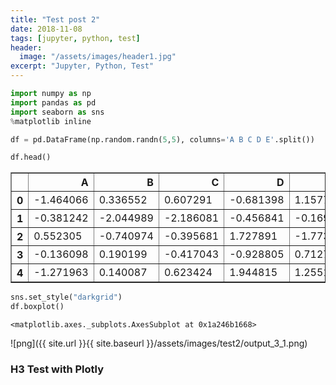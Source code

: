 ```yaml
---
title: "Test post 2"
date: 2018-11-08
tags: [jupyter, python, test]
header:
  image: "/assets/images/header1.jpg"
excerpt: "Jupyter, Python, Test"
---
```


```python
import numpy as np
import pandas as pd
import seaborn as sns
%matplotlib inline
```


```python
df = pd.DataFrame(np.random.randn(5,5), columns='A B C D E'.split())
```


```python
df.head()
```




<div>
<style scoped>
    .dataframe tbody tr th:only-of-type {
        vertical-align: middle;
    }

    .dataframe tbody tr th {
        vertical-align: top;
    }

    .dataframe thead th {
        text-align: right;
    }
</style>
<table border="1" class="dataframe">
  <thead>
    <tr style="text-align: right;">
      <th></th>
      <th>A</th>
      <th>B</th>
      <th>C</th>
      <th>D</th>
      <th>E</th>
    </tr>
  </thead>
  <tbody>
    <tr>
      <th>0</th>
      <td>-1.464066</td>
      <td>0.336552</td>
      <td>0.607291</td>
      <td>-0.681398</td>
      <td>1.157758</td>
    </tr>
    <tr>
      <th>1</th>
      <td>-0.381242</td>
      <td>-2.044989</td>
      <td>-2.186081</td>
      <td>-0.456841</td>
      <td>-0.169559</td>
    </tr>
    <tr>
      <th>2</th>
      <td>0.552305</td>
      <td>-0.740974</td>
      <td>-0.395681</td>
      <td>1.727891</td>
      <td>-1.773343</td>
    </tr>
    <tr>
      <th>3</th>
      <td>-0.136098</td>
      <td>0.190199</td>
      <td>-0.417043</td>
      <td>-0.928805</td>
      <td>0.712748</td>
    </tr>
    <tr>
      <th>4</th>
      <td>-1.271963</td>
      <td>0.140087</td>
      <td>0.623424</td>
      <td>1.944815</td>
      <td>1.255174</td>
    </tr>
  </tbody>
</table>
</div>




```python
sns.set_style("darkgrid")
df.boxplot()
```




    <matplotlib.axes._subplots.AxesSubplot at 0x1a246b1668>


![png]({{ site.url }}{{ site.baseurl }}/assets/images/test2/output_3_1.png)


### H3 Test with Plotly


<script src="https://cdn.plot.ly/plotly-latest.min.js"></script>
<div id="22495cec-ac95-42d5-b3b1-4566a5848585" style="height: 100%; width: 100%;" class="plotly-graph-div"></div><script type="text/javascript">window.PLOTLYENV=window.PLOTLYENV || {};window.PLOTLYENV.BASE_URL="https://plot.ly";Plotly.newPlot("22495cec-ac95-42d5-b3b1-4566a5848585", [{"type": "scatter", "x": [0.0, 0.1111111111111111, 0.2222222222222222, 0.3333333333333333, 0.4444444444444444, 0.5555555555555556, 0.6666666666666666, 0.7777777777777777, 0.8888888888888888, 1.0], "y": [-0.2706323284096669, -0.5368085060076518, -0.3650022122835297, 1.0837185699917664, -1.6123886503326845, 1.3256691068338189, -0.31083903066205104, 0.6951190301897303, -1.624361384686101, 1.852523980751262]}], {}, {"showLink": false, "linkText": "Export to plot.ly"})</script>

<div id="cd52e831-399a-403d-9bb2-0c56214b1d38" style="height: 100%; width: 100%;" class="plotly-graph-div"></div><script type="text/javascript">window.PLOTLYENV=window.PLOTLYENV || {};window.PLOTLYENV.BASE_URL="https://plot.ly";Plotly.newPlot("cd52e831-399a-403d-9bb2-0c56214b1d38", [{"type": "pie", "values": [4500, 2500, 1053, 500], "labels": ["Oxygen", "Hydrogen", "Carbon_Dioxide", "Nitrogen"]}], {}, {"linkText": "Export to plot.ly", "showLink": true})</script>

<div id="1b6fbcd5-909e-4413-812f-b9276d3a3f71" style="height: 100%; width: 100%;" class="plotly-graph-div"></div><script type="text/javascript">window.PLOTLYENV=window.PLOTLYENV || {};window.PLOTLYENV.BASE_URL="https://plot.ly";Plotly.newPlot("1b6fbcd5-909e-4413-812f-b9276d3a3f71", [{"colorbar": {"title": "Colorbar title goes here"}, "colorscale": "Greens", "locationmode": "USA-states", "locations": ["AZ", "CA", "NY"], "text": ["Arizona", "California", "New York"], "z": [1.0, 2.0, 3.0], "type": "choropleth", "uid": "a4676b66-649f-471b-8a5c-59f8dd04be84"}], {"geo": {"scope": "usa"}}, {"showLink": true, "linkText": "Export to plot.ly"})</script><script type="text/javascript">window.addEventListener("resize", function(){Plotly.Plots.resize(document.getElementById("1b6fbcd5-909e-4413-812f-b9276d3a3f71"));});</script>

<div id="a798f136-92be-4d5e-8875-6264519c9e03" style="height: 100%; width: 100%;" class="plotly-graph-div"></div><script type="text/javascript">window.PLOTLYENV=window.PLOTLYENV || {};window.PLOTLYENV.BASE_URL="https://plot.ly";Plotly.newPlot("a798f136-92be-4d5e-8875-6264519c9e03", [{"x": [0, 1, 2, 3, 4, 5, 6, 7, 8, 9, 10, 11, 12, 13, 14, 15, 16, 17, 18, 19, 20, 21, 22, 23, 24, 25, 26, 27, 28, 29, 30, 31, 32, 33, 34, 35, 36, 37, 38, 39, 40, 41, 42, 43, 44, 45, 46, 47, 48, 49, 50, 51, 52, 53, 54, 55, 56, 57, 58, 59, 60, 61, 62, 63, 64, 65, 66, 67, 68, 69, 70, 71, 72, 73, 74, 75, 76, 77, 78, 79, 80, 81, 82, 83, 84, 85, 86, 87, 88, 89, 90, 91, 92, 93, 94, 95, 96, 97, 98, 99], "y": [0.1380647995004599, 0.1354236147450721, 0.09518920747412957, -0.7700447334081425, -1.8498069646561726, 0.08918366385737063, 1.2535164530958067, -1.1108770615553671, 0.42183445995592955, 1.384071380915722, 0.14145349559399342, 1.5164020361116053, 0.6404446825232781, -0.37017825943231464, 0.5049235504240451, 0.34500305813863896, 0.8327035751158927, 0.36066665394230496, -1.3080302041421232, -0.44057702218219197, 1.2955571898870706, 1.807749704061561, -0.06137087936608397, 0.22569470554798138, 1.3207212249491764, -0.49619682791850334, -1.2632538548328955, 1.3894404186683007, -0.19190770833944934, 1.1204296115521017, -0.39216437071703114, 0.4177544038472647, -1.8664574347231007, 0.49079361501941193, -0.37665088508308614, -0.8272208587512233, 0.41691344653602713, 1.596336859062487, -0.28685110313797496, 0.1299977950222784, 0.02578982426845919, 1.3553637065185014, -0.5092624710468688, 1.3810672397387143, 1.8457639377704829, -0.44253169574432843, 0.5014379835716172, -1.4254606470414248, -2.6028295824585066, 0.817741092278958, -0.8103086557628315, -1.115125542986411, 0.8027615403473195, 0.7024600196146803, -0.5405202802318575, -0.728514339365132, -0.616073504431071, 1.4486696061236435, -0.3213596680883351, -0.24926311278084504, -2.666310100342571, -0.1209908671550492, 0.9727933266550617, 2.374105894229449, -2.4935451242055087, 1.0496543008088608, -0.6796679519946316, -0.5551056945261179, -0.22876637534059083, 0.26016412158356006, 0.45216945755742083, -1.8421916791495334, -0.09175637265946517, 0.20661968442019818, -0.3527640555330549, -0.5888500613074475, 1.7226485521916568, 0.0730222133035803, 1.1801255384094997, -0.20772940428449324, 0.5482936432737804, -0.5609276585133238, 0.9140535043638135, -0.4620495328508397, -0.20648701620768845, -0.5927645457442796, -2.0175811259185257, 1.3983949328262495, -0.5590941968824078, -1.30681369968625, -0.212540642863303, -0.15917273874700058, 1.5154534975764196, -0.4035387169966021, -0.9424089623095501, -0.7346627907620497, -1.5606953693192545, -0.8316395182673529, 0.5958964928691214, -1.6277511570810077], "type": "scatter", "uid": "83057f90-8b1f-41b1-a44b-0357d56218ff"}], {"title": "Lineplot with pandas"}, {"showLink": true, "linkText": "Export to plot.ly"})</script><script type="text/javascript">window.addEventListener("resize", function(){Plotly.Plots.resize(document.getElementById("a798f136-92be-4d5e-8875-6264519c9e03"));});</script>

New plot should appear under this

<div id="374b357a-e036-49ed-a087-075995f53047" style="height: 100%; width: 100%;" class="plotly-graph-div"></div><script type="text/javascript">window.PLOTLYENV=window.PLOTLYENV || {};window.PLOTLYENV.BASE_URL="https://plot.ly";Plotly.newPlot("374b357a-e036-49ed-a087-075995f53047", [{"line": {"color": "rgba(255, 153, 51, 1.0)", "dash": "solid", "shape": "linear", "width": 1.3}, "mode": "lines", "name": "A", "text": "", "x": [0, 1, 2, 3, 4, 5, 6, 7, 8, 9, 10, 11, 12, 13, 14, 15, 16, 17, 18, 19, 20, 21, 22, 23, 24, 25, 26, 27, 28, 29, 30, 31, 32, 33, 34, 35, 36, 37, 38, 39, 40, 41, 42, 43, 44, 45, 46, 47, 48, 49, 50, 51, 52, 53, 54, 55, 56, 57, 58, 59, 60, 61, 62, 63, 64, 65, 66, 67, 68, 69, 70, 71, 72, 73, 74, 75, 76, 77, 78, 79, 80, 81, 82, 83, 84, 85, 86, 87, 88, 89, 90, 91, 92, 93, 94, 95, 96, 97, 98, 99], "y": [-0.8491484976559718, 0.9077777420416959, -0.8942424961788431, 0.275725616065974, -1.6424370070832948, 1.430138505487999, 0.3509156405209585, 0.5135020583125539, 0.681130771477391, -1.1419464709395653, 0.3221270593971788, -0.8112418017304075, 0.5039636997807712, 0.7852739457217347, 0.42679023148804895, 0.39706241313530544, -0.9559268397329704, -0.5466769260369687, -1.5680333121383139, 1.2252697758418163, 0.4728443725204505, 0.08369579305379157, -1.0271585371974143, 0.8295415292472254, -0.5597127868239311, -0.3696286327090711, -0.10291733004894713, 0.24489870219711066, 0.053136271020249023, -0.8633763665506111, 1.9003880475950787, -2.183229744486588, 1.2120134259719497, -0.24672174584133733, -0.9968052445126817, -0.4869773352258963, 0.1816487431472823, 0.8382712488017908, -0.314821625351293, -0.20880149517235375, -0.17416763557128254, -1.1509759053273005, 0.02457656249867934, -2.03592344436282, -2.0724933302356177, 0.5356321054461962, 0.5419279794630707, -0.34527758782843027, -0.7181335988024583, 0.2131623383564015, -1.0660878900520854, -0.22764271004485978, -1.0740159067954262, 1.0975739204452994, -0.18818836412808657, 0.7404034353854777, 0.881646831207764, -0.9052393664725241, -0.3819031924222774, 1.337685641309146, -0.6691982980832357, -0.27197608048949373, -0.17018132748221398, 0.09807480241751618, 2.331356935658099, 0.2519499669175101, -2.1941865711512616, 0.40025645602084303, 0.23900222921738776, 0.20671954732210335, 1.5821201666257536, -0.23731104372200557, 0.2133246320649649, 0.40185577085377194, 0.7163997226067726, -0.0821784950854785, 0.5150004284410433, -0.16162487949694718, 0.9718397421303299, 0.7151094468080545, -0.45525443950270866, 0.19076960842233523, -1.4755176026710672, -0.6110670461817119, 0.851367951452296, -0.8912867381604925, -1.43704177883347, -1.3125726339977133, 2.1383029971010026, 1.2383806393584986, 0.35372763513141076, -0.38266894544899555, 0.41857314039035914, -0.4320911694965529, -0.9061933392497253, 0.31228460353874454, 0.7101077076059779, -0.20737406682407766, -0.022284810866997594, -0.33612531180441835], "type": "scatter", "uid": "4eb77366-e848-4c97-99ef-84d5ee945abc"}, {"line": {"color": "rgba(55, 128, 191, 1.0)", "dash": "solid", "shape": "linear", "width": 1.3}, "mode": "lines", "name": "B", "text": "", "x": [0, 1, 2, 3, 4, 5, 6, 7, 8, 9, 10, 11, 12, 13, 14, 15, 16, 17, 18, 19, 20, 21, 22, 23, 24, 25, 26, 27, 28, 29, 30, 31, 32, 33, 34, 35, 36, 37, 38, 39, 40, 41, 42, 43, 44, 45, 46, 47, 48, 49, 50, 51, 52, 53, 54, 55, 56, 57, 58, 59, 60, 61, 62, 63, 64, 65, 66, 67, 68, 69, 70, 71, 72, 73, 74, 75, 76, 77, 78, 79, 80, 81, 82, 83, 84, 85, 86, 87, 88, 89, 90, 91, 92, 93, 94, 95, 96, 97, 98, 99], "y": [0.6474276294029612, 0.6453702590289989, -1.6124061872711735, -0.5424828211940571, 0.30072772357301436, -0.01525579209670898, -0.3522448262205688, -0.8639036944778441, 1.6259445743268173, -0.5022387467742011, 0.3178319512318138, 2.596077343157657, 0.9543894224847416, 3.1286219829727506, 0.16619106464096764, 0.7275152453583531, -1.6664104795177255, 0.29620483021424887, 1.361551372769376, 1.2465606403314635, 1.432889491069565, -0.24056868041415774, 0.01862810259924914, -0.39604079364641254, -0.30244503658105487, -0.9525080906674677, -0.11708362124618883, -0.741826625521767, -0.7249977306539301, -1.2169840824283131, -0.22516332508242365, -0.37176853858691006, 1.5091833163593047, -1.9171595330756004, -1.5391232934147332, 0.9680685028287862, -1.0063486009823024, -2.6567253936609987, -0.9220736013615675, 1.683372772843962, -2.496594394618585, -0.37479758345906367, -0.9630767095640812, -0.012682566043957759, 0.755076714878323, -2.274747506684958, -1.7380862826235817, 0.9817388326389501, 1.741241990994759, -0.21477132745997768, -0.22971702615252607, 0.13523049230518294, 0.9711547783292492, -1.2284705348040024, 0.3283299543335037, -0.5835458115033354, 0.14326030284566768, 2.2193531056437625, 1.2736814312632014, 0.9723419219765966, -0.3713612952199719, -0.941520217017552, -0.28785585328353885, 0.8453413235146932, -0.02135359580183956, 1.5687545759170265, -1.0743555911955753, 0.4446378444994288, -0.5222619764386288, 1.7062389835493685, 0.6150459871537026, 0.0867061036975874, 2.793963545134892, -0.7924297307849278, 1.3832928703908656, -0.33636348397891663, 1.5986124906880013, 0.0910812372905406, 1.6019679920856633, 0.18372713780309174, -0.9040940524481216, -0.6008248909124171, -1.2299728986887932, -0.2638899020279985, 0.06861193441095129, -0.28963137946604256, -1.5083796635473954, -0.5045083331771807, 1.0113339198285964, 0.23194971719059762, -0.4365175041490582, -0.23160486345363648, -0.8724383141793806, 1.272604975858867, -0.27764201827872614, 1.1168295623005318, -0.4859910309475243, -0.27623211973529654, 0.14259286129090049, 0.7359971578156389], "type": "scatter", "uid": "c2eb2dc7-1d2f-4172-bad0-24768897404b"}, {"line": {"color": "rgba(50, 171, 96, 1.0)", "dash": "solid", "shape": "linear", "width": 1.3}, "mode": "lines", "name": "C", "text": "", "x": [0, 1, 2, 3, 4, 5, 6, 7, 8, 9, 10, 11, 12, 13, 14, 15, 16, 17, 18, 19, 20, 21, 22, 23, 24, 25, 26, 27, 28, 29, 30, 31, 32, 33, 34, 35, 36, 37, 38, 39, 40, 41, 42, 43, 44, 45, 46, 47, 48, 49, 50, 51, 52, 53, 54, 55, 56, 57, 58, 59, 60, 61, 62, 63, 64, 65, 66, 67, 68, 69, 70, 71, 72, 73, 74, 75, 76, 77, 78, 79, 80, 81, 82, 83, 84, 85, 86, 87, 88, 89, 90, 91, 92, 93, 94, 95, 96, 97, 98, 99], "y": [-0.013920064296879876, 0.30625659822517587, -1.1076042290988566, 1.0068421251379254, 0.017402923991302797, 0.381284061349998, -0.5433111500480873, 1.0910530706489538, -0.1405875428942092, -1.7031982724388741, -0.4286129211190193, 1.1218306062309202, 0.8103691167339598, -1.159673251408304, -0.06903897446437907, 0.15309479555991573, -1.059142306056447, 0.5148140594517051, -0.4940272239445498, -0.3098320849614109, 1.3343116077514077, 1.0829523640796694, -0.023399843744186778, 0.3605961919243888, -1.2120673560005149, -0.7221234413532277, 0.7240798159689676, 0.9159038238175153, -0.6923067289682885, 0.15904823010685498, -0.6789062914451237, -0.6304009145035814, 0.5023422318059444, -0.2011547809510909, 0.26507027355178014, 0.8588728479145316, -0.038059999823388126, 0.7832400165477904, 2.0076401362101266, -0.6627557446730882, 0.34579937682628875, -0.6899982764384872, 0.8259499530960901, 0.42240010596989774, 0.007702266568551009, 0.3642460372276957, 0.05815372658207886, 0.1718893772863998, -0.41439605614790603, -0.4606752300193645, -0.18192085873582994, -0.47736985621713357, -0.7221234704644458, 1.5775429900463045, 0.8375968556077196, 1.8486332508347085, 1.3021474893878826, -0.8326226126553646, 0.056370405721754994, 2.2205323025100254, -0.043436407548002834, 1.3645616186110452, 0.5382714101914476, 0.6502715734797214, -1.5299081125246166, 0.2147215408067872, -1.1016836941775863, -0.00933341640786218, 0.0833316481178167, 0.12760652983925444, -1.0651803101502955, -1.6221155412980652, -1.1202686323789568, 0.30744148635528, -2.402526372034494, 0.08822323133348116, -0.6616913262265591, 0.7279398685060877, -1.225305874478388, -1.20708075582055, 0.3838651791006932, -0.30079663336690116, 0.6236020151523788, -0.037627253098134444, -0.5333522896077915, -1.1355013122915998, 0.0943754937255431, 0.4688499223868946, -1.215799390819247, 0.0679786669804368, 2.142134575901598, -0.9438920114931884, -1.9497045338870178, 0.7528624078182516, -0.5014968390093792, -2.0999535396711506, -1.5933243249368474, -2.2304331265699022, 0.6800760374633174, -0.9403491795168247], "type": "scatter", "uid": "9b398ffc-07d7-4f3a-b2df-d99e66078abe"}, {"line": {"color": "rgba(128, 0, 128, 1.0)", "dash": "solid", "shape": "linear", "width": 1.3}, "mode": "lines", "name": "D", "text": "", "x": [0, 1, 2, 3, 4, 5, 6, 7, 8, 9, 10, 11, 12, 13, 14, 15, 16, 17, 18, 19, 20, 21, 22, 23, 24, 25, 26, 27, 28, 29, 30, 31, 32, 33, 34, 35, 36, 37, 38, 39, 40, 41, 42, 43, 44, 45, 46, 47, 48, 49, 50, 51, 52, 53, 54, 55, 56, 57, 58, 59, 60, 61, 62, 63, 64, 65, 66, 67, 68, 69, 70, 71, 72, 73, 74, 75, 76, 77, 78, 79, 80, 81, 82, 83, 84, 85, 86, 87, 88, 89, 90, 91, 92, 93, 94, 95, 96, 97, 98, 99], "y": [0.6901051251311577, 0.8197915703379731, -0.5733823299133847, -0.5409266016148743, -0.9653636799356066, -0.9443195846653362, -1.9884534992553924, -0.7473636098800778, -1.0114367357560663, 0.9483739916659277, 2.0947470872287965, -1.070999063568155, -1.3355503452532853, -0.46040380559416244, -0.33900751842051685, -0.4095309833137879, 0.7042513979505265, -0.3583953213064688, -0.03704896490266232, 1.3738068444704155, 1.4011465021384044, -0.099607211400929, 1.007032327244994, -0.9374446122325363, 0.8098793154995768, 0.5460673134590398, 1.1853874200956271, 0.7897499771039261, -0.5187654573287723, -0.8745884036266971, -2.0650817996303976, 0.1290254255809685, 1.2121992111946924, 0.45241865239507906, 0.7371414539556348, -0.3106116990143351, 0.798048731084686, 1.7802108847622837, 0.757759491298637, 1.2294950097297166, -0.9898712254249952, 0.5673316438506586, -0.5763327103924756, -0.341229421149684, 2.221022674043476, 1.387525588423084, 1.440766634106406, 1.3476511829976148, -0.9143045063863698, -0.023496516157368252, -0.4638472667169958, 1.268759074599682, 0.07290915665175537, 0.5403197658975497, 0.4469702904605036, -0.24135219474173011, -0.28525552443143537, -0.3610288167862554, -1.5618686845109417, -0.6958016968033665, -0.027752300358801718, 0.12973374823037542, 0.7010173385248718, -0.768928286617968, 0.7118705447122061, 0.590563611831286, -1.2238007458460791, -0.11758438808603841, -1.8718778941340544, -0.001905735492611785, 0.8256514802842708, 1.5843258995173999, -0.47308425470533405, 0.7017788632390277, -4.1449546495550916e-05, 1.42690033062242, -0.47797752029209883, 1.5484898123724373, 0.6749818857174928, -1.0684768068319657, -0.011785407676957361, 0.3110984916581169, 1.3401494164185797, 0.2777762362134434, 0.5660838535557204, 0.4649732759806906, 0.15919938208365228, -0.6101835909127884, 0.2756353360211797, -0.6026628080120193, 0.481810279328241, 0.6073045269937934, 0.7583939454106229, 0.5442278424968857, -0.26018435201758106, -1.3941016451364026, -0.8544459916817986, -1.1117020239267303, -0.2331737366818278, -1.1980157587647688], "type": "scatter", "uid": "bf4abac5-a231-4d73-809c-c33689ebb7d6"}], {"legend": {"bgcolor": "#F5F6F9", "font": {"color": "#4D5663"}}, "paper_bgcolor": "#F5F6F9", "plot_bgcolor": "#F5F6F9", "titlefont": {"color": "#4D5663"}, "xaxis": {"gridcolor": "#E1E5ED", "showgrid": true, "tickfont": {"color": "#4D5663"}, "title": "", "titlefont": {"color": "#4D5663"}, "zerolinecolor": "#E1E5ED"}, "yaxis": {"gridcolor": "#E1E5ED", "showgrid": true, "tickfont": {"color": "#4D5663"}, "title": "", "titlefont": {"color": "#4D5663"}, "zerolinecolor": "#E1E5ED"}}, {"showLink": true, "linkText": "Export to plot.ly"})</script><script type="text/javascript">window.addEventListener("resize", function(){Plotly.Plots.resize(document.getElementById("bf4abac5-a231-4d73-809c-c33689ebb7d6"));});</script>

<div id="d5e4bfbd-2cd9-4a1d-8350-603d02d0ea54" style="height: 100%; width: 100%;" class="plotly-graph-div"></div><script type="text/javascript">window.PLOTLYENV=window.PLOTLYENV || {};window.PLOTLYENV.BASE_URL="https://plot.ly";Plotly.newPlot("d5e4bfbd-2cd9-4a1d-8350-603d02d0ea54", [{"boxpoints": false, "line": {"width": 1.3}, "marker": {"color": "rgba(255, 153, 51, 1.0)"}, "name": "A", "orientation": "v", "y": [0.7960279248228408, 0.6968784946843437, 0.19210117190780385, 0.1160704537097833, 0.2329027394377967, 0.9699016164016825, 0.6484044044466037, 0.1097220459387297, 0.7795226831418345, 0.0294574482836355], "type": "box", "uid": "7f5fccad-d24d-42de-a7f9-f012eab0e7a6"}, {"boxpoints": false, "line": {"width": 1.3}, "marker": {"color": "rgba(55, 128, 191, 1.0)"}, "name": "B", "orientation": "v", "y": [0.8451636831012366, 0.8549370938042221, 0.9887021007445697, 0.886646386954696, 0.5384223704404917, 0.4317440686985914, 0.556338876011011, 0.14313632212085736, 0.2429648572104307, 0.17750217551429082], "type": "box", "uid": "76407fd7-732c-4148-8fa9-c7190afa8758"}, {"boxpoints": false, "line": {"width": 1.3}, "marker": {"color": "rgba(50, 171, 96, 1.0)"}, "name": "C", "orientation": "v", "y": [0.29405678314274875, 0.9376150681481885, 0.710097442480848, 0.7329509540132504, 0.49948910454097484, 0.006751999028718592, 0.0926035133314077, 0.6337506310569618, 0.7539629548880262, 0.8257164076869647], "type": "box", "uid": "e465c93d-31eb-47ba-be92-02c82b75175e"}, {"boxpoints": false, "line": {"width": 1.3}, "marker": {"color": "rgba(128, 0, 128, 1.0)"}, "name": "D", "orientation": "v", "y": [0.3567757838293576, 0.7986514079765679, 0.7856919024323985, 0.2492170306542315, 0.5129943114877017, 0.22092091700114613, 0.034551574816414576, 0.7698335129927115, 0.3194712621627632, 0.40589952818399777], "type": "box", "uid": "59e7ffb1-caf8-4199-b131-34f3cab7f397"}, {"boxpoints": false, "line": {"width": 1.3}, "marker": {"color": "rgba(219, 64, 82, 1.0)"}, "name": "E", "orientation": "v", "y": [0.6422733437927636, 0.6475748244579378, 0.45837679731606795, 0.7302872563012393, 0.1680709405649602, 0.9764832370982011, 0.8277286925925643, 0.5067758193272218, 0.7668468019579725, 0.4249607669537787], "type": "box", "uid": "c9b75548-183c-4fa4-8a27-eb5d574aade0"}], {"legend": {"bgcolor": "#F5F6F9", "font": {"color": "#4D5663"}}, "paper_bgcolor": "#F5F6F9", "plot_bgcolor": "#F5F6F9", "title": "Plotly Pandas", "titlefont": {"color": "#4D5663"}, "xaxis": {"gridcolor": "#E1E5ED", "showgrid": true, "tickfont": {"color": "#4D5663"}, "title": "", "titlefont": {"color": "#4D5663"}, "zerolinecolor": "#E1E5ED"}, "yaxis": {"gridcolor": "#E1E5ED", "showgrid": true, "tickfont": {"color": "#4D5663"}, "title": "", "titlefont": {"color": "#4D5663"}, "zerolinecolor": "#E1E5ED"}}, {"showLink": true, "linkText": "Export to plot.ly"})</script><script type="text/javascript">window.addEventListener("resize", function(){Plotly.Plots.resize(document.getElementById("c9b75548-183c-4fa4-8a27-eb5d574aade0"));});</script>

<div id="5270ec5f-b2fb-49da-9d04-c101bbebcfc1" style="height: 100%; width: 100%;" class="plotly-graph-div"></div><script type="text/javascript">window.PLOTLYENV=window.PLOTLYENV || {};window.PLOTLYENV.BASE_URL="https://plot.ly";Plotly.newPlot("5270ec5f-b2fb-49da-9d04-c101bbebcfc1", [{"name": "A history", "x": [0, 1, 2, 3, 4, 5, 6, 7, 8, 9, 10, 11, 12, 13, 14, 15, 16, 17, 18, 19, 20, 21, 22, 23, 24, 25, 26, 27, 28, 29, 30, 31, 32, 33, 34, 35, 36, 37, 38, 39, 40, 41, 42, 43, 44, 45, 46, 47, 48, 49, 50, 51, 52, 53, 54, 55, 56, 57, 58, 59, 60, 61, 62, 63, 64, 65, 66, 67, 68, 69], "y": [-0.8491484976559718, 0.9077777420416959, -0.8942424961788431, 0.275725616065974, -1.6424370070832948, 1.430138505487999, 0.3509156405209585, 0.5135020583125539, 0.681130771477391, -1.1419464709395653, 0.3221270593971788, -0.8112418017304075, 0.5039636997807712, 0.7852739457217347, 0.42679023148804895, 0.39706241313530544, -0.9559268397329704, -0.5466769260369687, -1.5680333121383139, 1.2252697758418163, 0.4728443725204505, 0.08369579305379157, -1.0271585371974143, 0.8295415292472254, -0.5597127868239311, -0.3696286327090711, -0.10291733004894713, 0.24489870219711066, 0.053136271020249023, -0.8633763665506111, 1.9003880475950787, -2.183229744486588, 1.2120134259719497, -0.24672174584133733, -0.9968052445126817, -0.4869773352258963, 0.1816487431472823, 0.8382712488017908, -0.314821625351293, -0.20880149517235375, -0.17416763557128254, -1.1509759053273005, 0.02457656249867934, -2.03592344436282, -2.0724933302356177, 0.5356321054461962, 0.5419279794630707, -0.34527758782843027, -0.7181335988024583, 0.2131623383564015, -1.0660878900520854, -0.22764271004485978, -1.0740159067954262, 1.0975739204452994, -0.18818836412808657, 0.7404034353854777, 0.881646831207764, -0.9052393664725241, -0.3819031924222774, 1.337685641309146, -0.6691982980832357, -0.27197608048949373, -0.17018132748221398, 0.09807480241751618, 2.331356935658099, 0.2519499669175101, -2.1941865711512616, 0.40025645602084303, 0.23900222921738776, 0.20671954732210335], "type": "scatter", "uid": "26769315-5812-4c18-acc5-4efbed3bd053"}, {"line": {"dash": "dash"}, "name": "A forecast", "x": [69, 70, 71, 72, 73, 74, 75, 76, 77, 78, 79, 80, 81, 82, 83, 84, 85, 86, 87, 88, 89, 90, 91, 92, 93, 94, 95, 96, 97, 98, 99], "y": [0.20671954732210335, 1.5821201666257536, -0.23731104372200557, 0.2133246320649649, 0.40185577085377194, 0.7163997226067726, -0.0821784950854785, 0.5150004284410433, -0.16162487949694718, 0.9718397421303299, 0.7151094468080545, -0.45525443950270866, 0.19076960842233523, -1.4755176026710672, -0.6110670461817119, 0.851367951452296, -0.8912867381604925, -1.43704177883347, -1.3125726339977133, 2.1383029971010026, 1.2383806393584986, 0.35372763513141076, -0.38266894544899555, 0.41857314039035914, -0.4320911694965529, -0.9061933392497253, 0.31228460353874454, 0.7101077076059779, -0.20737406682407766, -0.022284810866997594, -0.33612531180441835], "type": "scatter", "uid": "c150287b-10e7-4aa7-9ce4-678601968d25"}], {"title": "Interactive plot", "xaxis": {"title": "Time"}, "yaxis": {"title": "Random number"}}, {"showLink": true, "linkText": "Export to plot.ly"})</script><script type="text/javascript">window.addEventListener("resize", function(){Plotly.Plots.resize(document.getElementById("5270ec5f-b2fb-49da-9d04-c101bbebcfc1"));});</script>
